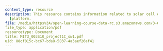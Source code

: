 ```yaml
---
content_type: resource
description: This resource contains information related to solar cell design and manufacturing
  [platform.
file: /media/https%3A/open-learning-course-data-rc.s3.amazonaws.com/3-003-principles-of-engineering-practice-spring-2010/88cf815cbc67bda858374a3aef26af41_MIT3_003S10_project1C_sw1.pdf
file_type: application/pdf
resourcetype: Document
title: MIT3_003S10_project1C_sw1.pdf
uid: 88cf815c-bc67-bda8-5837-4a3aef26af41
---
```

